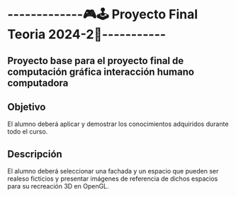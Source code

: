 # -------------🎮🕹️ Proyecto Final Teoria 2024-2👾-----------
## Proyecto base para el proyecto final de computación gráfica interacción humano computadora 
## **Objetivo**
El alumno deberá aplicar y demostrar los conocimientos adquiridos durante todo el curso.
## **Descripción**
El alumno deberá seleccionar una fachada y un espacio que pueden ser realeso ficticios y presentar imágenes de referencia de dichos espacios para su
recreación 3D en OpenGL.
